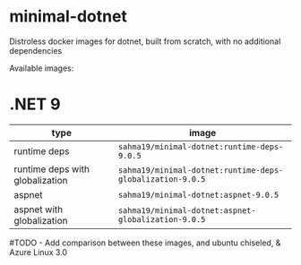 # minimal-dotnet
Distroless docker images for dotnet, built from scratch, with no additional dependencies

Available images:

# .NET 9
| type     | image |
| -------- | ------- |
| runtime deps  | `sahma19/minimal-dotnet:runtime-deps-9.0.5`    |
| runtime deps with globalization | `sahma19/minimal-dotnet:runtime-deps-globalization-9.0.5`     |
| aspnet    | `sahma19/minimal-dotnet:aspnet-9.0.5`    |
| aspnet with globalization   | `sahma19/minimal-dotnet:aspnet-globalization-9.0.5`    |


#TODO - Add comparison between these images, and ubuntu chiseled, & Azure Linux 3.0
